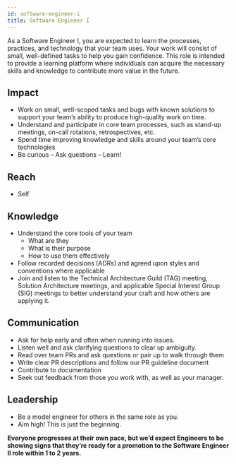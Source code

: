 ```yaml
---
id: software-engineer-i
title: Software Engineer I
---
```


As a Software Engineer I, you are expected to learn the processes, practices, and technology that your team uses. 
Your work will consist of small, well-defined tasks to help you gain confidence. This role is intended to provide a 
learning platform where individuals can acquire the necessary skills and knowledge to contribute more value in the 
future.

## Impact

- Work on small, well-scoped tasks and bugs with known solutions to support your team’s ability to produce high-quality 
work on time.
- Understand and participate in core team processes, such as stand-up meetings, on-call rotations, retrospectives, etc.
- Spend time improving knowledge and skills around your team’s core technologies
- Be curious – Ask questions – Learn!

## Reach

- Self

## Knowledge

- Understand the core tools of your team
  - What are they
  - What is their purpose
  - How to use them effectively
- Follow recorded decisions (ADRs) and agreed upon styles and conventions where applicable
- Join and listen to the Technical Architecture Guild (TAG) meeting, Solution Architecture meetings, and applicable 
Special Interest Group (SIG) meetings to better understand your craft and how others are applying it.

## Communication

- Ask for help early and often when running into issues.
- Listen well and ask clarifying questions to clear up ambiguity.
- Read over team PRs and ask questions or pair up to walk through them
- Write clear PR descriptions and follow our PR guideline document
- Contribute to documentation
- Seek out feedback from those you work with, as well as your manager.

## Leadership

- Be a model engineer for others in the same role as you. 
- Aim high! This is just the beginning.


**Everyone progresses at their own pace, but we’d expect Engineers to be showing signs that they’re ready for a 
promotion to the Software Engineer II role within 1 to 2 years.**
